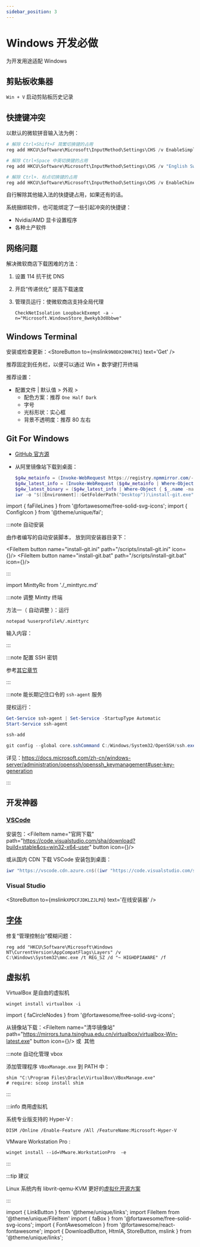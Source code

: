 ```yaml
---
sidebar_position: 3
---
```


# Windows 开发必做

为开发用途适配 Windows

## 剪贴板收集器

`Win + V` 启动剪贴板历史记录

## 快捷键冲突

以默认的微软拼音输入法为例：

```powershell
# 解除 Ctrl+Shift+F 简繁切换键的占用
reg add HKCU\Software\Microsoft\InputMethod\Settings\CHS /v EnableSimplifiedTraditionalOutputSwitch /t REG_DWORD /d "0" /f

# 解除 Ctrl+Space 中英切换键的占用
reg add HKCU\Software\Microsoft\InputMethod\Settings\CHS /v "English Switch Key" /t REG_DWORD /d "4" /f

# 解除 Ctrl+. 标点切换键的占用
reg add HKCU\Software\Microsoft\InputMethod\Settings\CHS /v EnableChineseEnglishPunctuationSwitch /t REG_DWORD /d "0" /f

```

<!--
# 解除 Ctrl+Space 中英切换键的占用
reg add "HKCU\Control Panel\Input Method\Hot Keys\00000010" /v "Key Modifiers" /t REG_BINARY /d 00c00000 /f
reg add "HKCU\Control Panel\Input Method\Hot Keys\00000010" /v "Virtual Key" /t REG_BINARY /d ff000000 /f
reg add "HKCU\Control Panel\Input Method\Hot Keys\00000070" /v "Key Modifiers" /t REG_BINARY /d 00c00000 /f
reg add "HKCU\Control Panel\Input Method\Hot Keys\00000070" /v "Virtual Key" /t REG_BINARY /d ff000000 /f
 -->

自行解除其他输入法的快捷键占用，如果还有的话。

系统捆绑软件，也可能绑定了一些引起冲突的快捷键：

- Nvidia/AMD 显卡设置程序
- 各种土产软件

## 网络问题

解决微软商店下载困难的方法：

1. 设置 114 抗干扰 DNS
2. <HtmlA href="ms-settings:delivery-optimization">开启“传递优化”</HtmlA> 提高下载速度
3. 管理员运行：使微软商店支持全局代理

   ```
   CheckNetIsolation LoopbackExempt -a -n="Microsoft.WindowsStore_8wekyb3d8bbwe"
   ```

## Windows Terminal

安装或检查更新：<StoreButton to={mslink`9N0DX20HK701`} text='Get' />

推荐固定到任务栏，以便可以通过 Win + 数字键打开终端

推荐设置：

- 配置文件 | 默认值 > 外观 >
  - 配色方案：推荐 `One Half Dark`
  - 字号
  - 光标形状：实心框
  - 背景不透明度：推荐 80 左右

## Git For Windows

- [GitHub 官方源](https://github.com/git-for-windows/git/releases/latest#:~:text=64%2Dbit.exe)
- 从阿里镜像站下载到桌面：

  ```powershell
  $g4w_metainfo = (Invoke-WebRequest https://registry.npmmirror.com/-/binary/git-for-windows/).Content | ConvertFrom-Json
  $g4w_latest_info = (Invoke-WebRequest ($g4w_metainfo | Where-Object name -NotMatch 'rc|pre' | Sort-Object -p date -b 1).url).Content | ConvertFrom-Json
  $g4w_latest_binary = ($g4w_latest_info | Where-Object { $_.name -match "64-bit.exe" }).url
  iwr -o "$([Environment]::GetFolderPath("Desktop"))\install-git.exe" $g4w_latest_binary

  ```

import { faFileLines } from '@fortawesome/free-solid-svg-icons';
import { ConfigIcon } from '@theme/unique/fai';

:::note 自动安装

由作者编写的自动安装脚本，
放到同安装器目录下：

<FileItem button name="install-git.ini" path="/scripts/install-git.ini" icon={<FontAwesomeIcon icon={faFileLines} />}/>
<FileItem button name="install-git.bat" path="/scripts/install-git.bat" icon={<ConfigIcon />}/>

:::

import MinttyRc from './_minttyrc.md'

<div className="no-admonition-uppercase-title">

:::note 调整 Mintty 终端

方法一（ 自动调整 ）：运行

    notepad %userprofile%/.minttyrc

输入内容：

<MinttyRc/>

:::

</div>

:::note 配置 SSH 密钥

参考<a href="/docs/devenv/git" target="_blank" >其它章节</a>

:::

:::note 能长期记住口令的 `ssh-agent` 服务

提权运行：

```powershell
Get-Service ssh-agent | Set-Service -StartupType Automatic
Start-Service ssh-agent

ssh-add

git config --global core.sshCommand C:/Windows/System32/OpenSSH/ssh.exe

```

详见：https://docs.microsoft.com/zh-cn/windows-server/administration/openssh/openssh_keymanagement#user-key-generation

:::

## 开发神器

### <a href="/docs/devenv/vscode/settings" target="_blank">VSCode</a>

安装包：<FileItem name="官网下载" path="https://code.visualstudio.com/sha/download?build=stable&os=win32-x64-user" button icon={<FontAwesomeIcon icon={faBox} />}/>

或从国内 CDN 下载 VSCode 安装包到桌面：

```powershell
iwr "https://vscode.cdn.azure.cn$((iwr "https://code.visualstudio.com/sha/download?build=stable&os=win32-x64-user" -method head).BaseResponse.RequestMessage.RequestUri.AbsolutePath)" -o "$([Environment]::GetFolderPath("Desktop"))\install-vscode.exe"
```

### Visual Studio

<StoreButton to={mslink`XPDCFJDKLZJLP8`} text='在线安装器' />

## [字体](/docs/devenv/font)

修复“管理控制台”模糊问题：

    reg add "HKCU\Software\Microsoft\Windows NT\CurrentVersion\AppCompatFlags\Layers" /v C:\Windows\System32\mmc.exe /t REG_SZ /d "~ HIGHDPIAWARE" /f

## 虚拟机

VirtualBox 是自由的虚拟机

    winget install virtualbox -i

<!--
import { faStar } from '@fortawesome/free-solid-svg-icons';

<LinkButton outline href="https://www.virtualbox.org/wiki/Downloads" name="官网下载" icon={<FontAwesomeIcon icon={faStar} />}/>
-->

import { faCircleNodes } from '@fortawesome/free-solid-svg-icons';

从镜像站下载：<FileItem name="清华镜像站" path="https://mirrors.tuna.tsinghua.edu.cn/virtualbox/virtualbox-Win-latest.exe" button icon={<FontAwesomeIcon icon={faCircleNodes} />}/>
或
&nbsp;<HtmlA href="https://mirrorz.org/list/virtualbox">其他</HtmlA>

:::note 自动化管理 vbox

添加管理程序 `VBoxManage.exe` 到 PATH 中：

    shim "C:\Program Files\Oracle\VirtualBox\VBoxManage.exe"
    # require: scoop install shim

:::

<!-- <LinkButton outline href="https://mirrors.tuna.tsinghua.edu.cn/virtualbox/virtualbox-osx-latest.dmg" name="OSX 版" /> -->

:::info 商用虚拟机

系统专业版支持的 Hyper-V :

    DISM /Online /Enable-Feature /All /FeatureName:Microsoft-Hyper-V

VMware Workstation Pro :

    winget install --id=VMware.WorkstationPro  -e

:::

:::tip 建议

Linux 系统内有 libvrit-qemu-KVM 更好的[虚拟化开源方案](/docs/setup-linux/recommend/libvirt)

:::

import { LinkButton } from '@theme/unique/links';
import FileItem from '@theme/unique/FileItem'
import { faBox } from '@fortawesome/free-solid-svg-icons';
import { FontAwesomeIcon } from '@fortawesome/react-fontawesome';
import { DownloadButton, HtmlA, StoreButton, mslink } from '@theme/unique/links';
